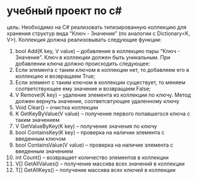 # учебный проект по c#
цель: Необходимо на C# реализовать типизированную коллекцию  для хранения структур вида “Ключ - Значение” (по аналогии с Dictionary<K, V>). Коллекция должна реализовывать следующие функции:

1.	bool Add(K key, V value) – добавление в коллекцию пары “Ключ - Значение”. Ключ в коллекции должен быть уникальным. При добавлении ключа  должно происходить следующее:
  1.	Если элемента с таким ключом в коллекции нет, то добавляем его в коллекцию и возвращаем True;
  2.	Если элемент с таким ключом в коллекции существует, то меняем соответствующее ему значение и возвращаем False;
2.	V Remove(K key) – удаление элемента  из коллекции по ключу. Метод должен вернуть значение, соответсвтующее удаленному ключу
3.	Void Clear() – очистка коллекции
4.	K GetKeyByValue(V value) – получение первого попавшегося ключа с таким значением
5.	V GetValueByKey(K key) – получение значения по ключу
6.	bool ContainsKey(K key) – проверка на наличии элемента с введенным ключом
7.	bool ContainsValue(V value) – проверка на наличие элемента с введенным значением
8.	int Count() – возвращает количество элементов в коллекции
9.	V[] GetAllValues() – получение массива всех значений в коллекции
10.	T[] GetAllKeys() – получение массива всех ключей в коллекции
